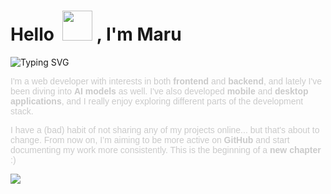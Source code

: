<h1 align="left">Hello &nbsp;<a href="https://avipatilweb.ml/"><img src="https://github.com/KenanGain/KenanGain/blob/main/icons/wave.gif" width="48"></a> , I'm Maru</h1>

<p align="left">
<img src="https://readme-typing-svg.herokuapp.com?font=Fira+Code&pause=1000&color=91D5FF&center=false&vCenter=false&width=435&lines=Full-stack+Developer;UX/UI+Designer;AI+Entusiast;" alt="Typing SVG" />

</p>

<div style="color: #CACACA; font-family: sans-serif;">
  <p>
    I'm a web developer with interests in both <strong>frontend</strong> and <strong>backend</strong>,
    and lately I've been diving into <strong>AI models</strong> as well.
    I've also developed <strong>mobile</strong> and <strong>desktop applications</strong>, and I really enjoy
    exploring different parts of the development stack.
  </p>
  <p>
    I have a (bad) habit of not sharing any of my projects online... but that's about to change.
    From now on, I’m aiming to be more active on <strong>GitHub</strong> and start documenting my work
    more consistently. This is the beginning of a <strong>new chapter</strong> :)
  </p>
</div>

<p align="left">
  <a href="https://skillicons.dev">
    <img src="https://skillicons.dev/icons?i=git,docker,angular,css,django,electron,figma,flask,html,js,jquery,linux,mysql,nodejs,postgres,py,react,sass,threejs,vscode,wordpress" />
  </a>
</p>
